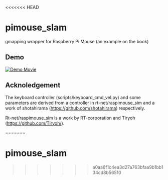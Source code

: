 <<<<<<< HEAD
# pimouse_slam
gmapping wrapper for Raspberry Pi Mouse (an example on the book)

## Demo

[![Demo Movie](https://img.youtube.com/vi/b2kYQ11PUSI/0.jpg)](https://www.youtube.com/watch?v=b2kYQ11PUSI)

## Acknoledgement

The keyboard controller (scripts/keyboard\_cmd\_vel.py)
and some parameters are derived from a controller in rt-net/raspimouse\_sim
and a work of shotahirama (https://github.com/shotahirama) respectively.

Rt-net/raspimouse\_sim is a work by RT-corporation and
Tiryoh (https://github.com/Tiryoh/).

=======
# pimouse_slam
>>>>>>> a0aa6f1c4ea3d27a763bfaa9b1bb134cd8b56510
